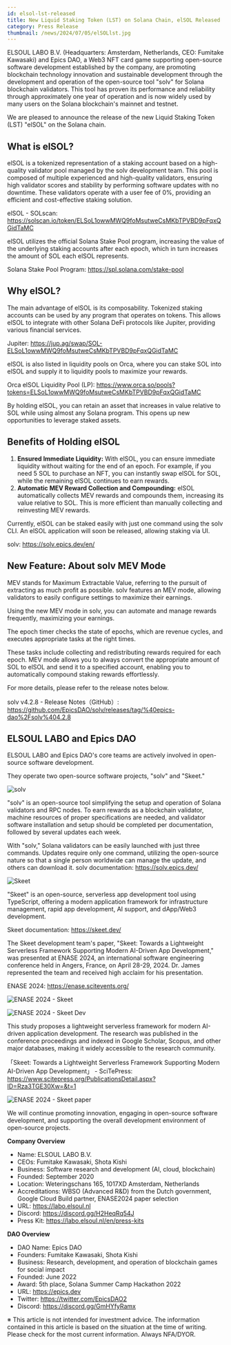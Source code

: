 ```yaml
---
id: elsol-lst-released
title: New Liquid Staking Token (LST) on Solana Chain, elSOL Released
category: Press Release
thumbnail: /news/2024/07/05/elSOLlst.jpg
---
```


ELSOUL LABO B.V. (Headquarters: Amsterdam, Netherlands, CEO: Fumitake Kawasaki)
and Epics DAO, a Web3 NFT card game supporting open-source software development
established by the company, are promoting blockchain technology innovation and
sustainable development through the development and operation of the open-source
tool "solv" for Solana blockchain validators. This tool has proven its
performance and reliability through approximately one year of operation and is
now widely used by many users on the Solana blockchain's mainnet and testnet.

We are pleased to announce the release of the new Liquid Staking Token (LST)
"elSOL" on the Solana chain.

## What is elSOL?

elSOL is a tokenized representation of a staking account based on a high-quality
validator pool managed by the solv development team. This pool is composed of
multiple experienced and high-quality validators, ensuring high validator scores
and stability by performing software updates with no downtime. These validators
operate with a user fee of 0%, providing an efficient and cost-effective staking
solution.

elSOL - SOLscan:
https://solscan.io/token/ELSoL1owwMWQ9foMsutweCsMKbTPVBD9pFqxQGidTaMC

elSOL utilizes the official Solana Stake Pool program, increasing the value of
the underlying staking accounts after each epoch, which in turn increases the
amount of SOL each elSOL represents.

Solana Stake Pool Program: https://spl.solana.com/stake-pool

## Why elSOL?

The main advantage of elSOL is its composability. Tokenized staking accounts can
be used by any program that operates on tokens. This allows elSOL to integrate
with other Solana DeFi protocols like Jupiter, providing various financial
services.

Jupiter: https://jup.ag/swap/SOL-ELSoL1owwMWQ9foMsutweCsMKbTPVBD9pFqxQGidTaMC

elSOL is also listed in liquidity pools on Orca, where you can stake SOL into
elSOL and supply it to liquidity pools to maximize your rewards.

Orca elSOL Liquidity Pool (LP):
https://www.orca.so/pools?tokens=ELSoL1owwMWQ9foMsutweCsMKbTPVBD9pFqxQGidTaMC

By holding elSOL, you can retain an asset that increases in value relative to
SOL while using almost any Solana program. This opens up new opportunities to
leverage staked assets.

## Benefits of Holding elSOL

1. **Ensured Immediate Liquidity:** With elSOL, you can ensure immediate
   liquidity without waiting for the end of an epoch. For example, if you need 5
   SOL to purchase an NFT, you can instantly swap elSOL for SOL, while the
   remaining elSOL continues to earn rewards.
2. **Automatic MEV Reward Collection and Compounding:** elSOL automatically
   collects MEV rewards and compounds them, increasing its value relative to
   SOL. This is more efficient than manually collecting and reinvesting MEV
   rewards.

Currently, elSOL can be staked easily with just one command using the solv CLI.
An elSOL application will soon be released, allowing staking via UI.

solv: https://solv.epics.dev/en/

## New Feature: About solv MEV Mode

MEV stands for Maximum Extractable Value, referring to the pursuit of extracting
as much profit as possible. solv features an MEV mode, allowing validators to
easily configure settings to maximize their earnings.

Using the new MEV mode in solv, you can automate and manage rewards frequently,
maximizing your earnings.

The epoch timer checks the state of epochs, which are revenue cycles, and
executes appropriate tasks at the right times.

These tasks include collecting and redistributing rewards required for each
epoch. MEV mode allows you to always convert the appropriate amount of SOL to
elSOL and send it to a specified account, enabling you to automatically compound
staking rewards effortlessly.

For more details, please refer to the release notes below.

solv v4.2.8 - Release Notes（GitHub）:
https://github.com/EpicsDAO/solv/releases/tag/%40epics-dao%2Fsolv%404.2.8

## ELSOUL LABO and Epics DAO

ELSOUL LABO and Epics DAO's core teams are actively involved in open-source
software development.

They operate two open-source software projects, "solv" and "Skeet."

![solv](/news/2024/03/12/solvEN.jpg)

"solv" is an open-source tool simplifying the setup and operation of Solana
validators and RPC nodes. To earn rewards as a blockchain validator, machine
resources of proper specifications are needed, and validator software
installation and setup should be completed per documentation, followed by
several updates each week.

With "solv," Solana validators can be easily launched with just three commands.
Updates require only one command, utilizing the open-source nature so that a
single person worldwide can manage the update, and others can download it. solv
documentation: https://solv.epics.dev/

![Skeet](/news/2024/03/12/SkeetV2EN.jpg)

"Skeet" is an open-source, serverless app development tool using TypeScript,
offering a modern application framework for infrastructure management, rapid app
development, AI support, and dApp/Web3 development.

Skeet documentation: https://skeet.dev/

The Skeet development team's paper, "Skeet: Towards a Lightweight Serverless
Framework Supporting Modern AI-Driven App Development," was presented at ENASE
2024, an international software engineering conference held in Angers, France,
on April 28-29, 2024. Dr. James represented the team and received high acclaim
for his presentation.

ENASE 2024: https://enase.scitevents.org/

![ENASE 2024 - Skeet](/news/2024/05/10/SkeetENASE2024ResearchPaperPublished.jpg)

![ENASE 2024 - Skeet Dev](/news/2024/05/02/ENASEelsoulTeam.jpg)

This study proposes a lightweight serverless framework for modern AI-driven
application development. The research was published in the conference
proceedings and indexed in Google Scholar, Scopus, and other major databases,
making it widely accessible to the research community.

「Skeet: Towards a Lightweight Serverless Framework Supporting Modern AI-Driven
App Development」 - SciTePress:
https://www.scitepress.org/PublicationsDetail.aspx?ID=Rza3TGE30Xw=&t=1

![ENASE 2024 - Skeet paper](/news/2024/04/24/ENASE2024AfterTheConference.jpg)

We will continue promoting innovation, engaging in open-source software
development, and supporting the overall development environment of open-source
projects.

**Company Overview**

- Name: ELSOUL LABO B.V.
- CEOs: Fumitake Kawasaki, Shota Kishi
- Business: Software research and development (AI, cloud, blockchain)
- Founded: September 2020
- Location: Weteringschans 165, 1017XD Amsterdam, Netherlands
- Accreditations: WBSO (Advanced R&D) from the Dutch government, Google Cloud
  Build partner, ENASE2024 paper selection
- URL: https://labo.elsoul.nl
- Discord: https://discord.gg/H2HeqRq54J
- Press Kit: https://labo.elsoul.nl/en/press-kits

**DAO Overview**

- DAO Name: Epics DAO
- Founders: Fumitake Kawasaki, Shota Kishi
- Business: Research, development, and operation of blockchain games for social
  impact
- Founded: June 2022
- Award: 5th place, Solana Summer Camp Hackathon 2022
- URL: https://epics.dev
- Twitter: https://twitter.com/EpicsDAO2
- Discord: https://discord.gg/GmHYfyRamx

※ This article is not intended for investment advice. The information contained
in this article is based on the situation at the time of writing. Please check
for the most current information. Always NFA/DYOR.
